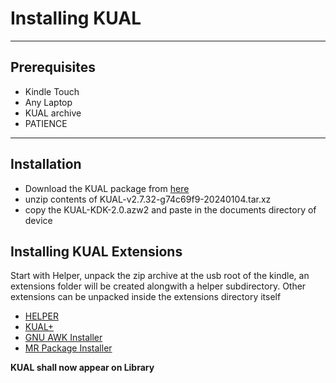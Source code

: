 # Installing KUAL
--------
## Prerequisites
- Kindle Touch 
- Any Laptop
- KUAL archive
- PATIENCE
---
## Installation
- Download the KUAL package from [here](https://storage.gra.cloud.ovh.net/v1/AUTH_2ac4bfee353948ec8ea7fd1710574097/mr-public/KUAL/KUAL-v2.7.32-g74c69f9-20240104.tar.xz)
- unzip contents of KUAL-v2.7.32-g74c69f9-20240104.tar.xz
- copy the KUAL-KDK-2.0.azw2 and paste in the documents directory of device

## Installing KUAL Extensions

Start with Helper, unpack the zip archive at the usb root of the kindle, an extensions folder will be created alongwith a helper subdirectory.
Other extensions can be unpacked inside the extensions directory itself
- [HELPER](https://storage.gra.cloud.ovh.net/v1/AUTH_2ac4bfee353948ec8ea7fd1710574097/mr-public/KUAL/kual-helper-0.5.N-r18980.tar.xz)
- [KUAL+](https://storage.gra.cloud.ovh.net/v1/AUTH_2ac4bfee353948ec8ea7fd1710574097/mr-public/KUAL/kual-kual-plus-0.2.N-r13380.tar.xz)
- [GNU AWK Installer](https://storage.gra.cloud.ovh.net/v1/AUTH_2ac4bfee353948ec8ea7fd1710574097/mr-public/KUAL/kual-gawk-1.5.N-r18977.tar.xz)
- [MR Package Installer](https://storage.gra.cloud.ovh.net/v1/AUTH_2ac4bfee353948ec8ea7fd1710574097/mr-public/KUAL/kual-mrinstaller-1.7.N-r19303.tar.xz)



<b> KUAL shall now appear on Library

